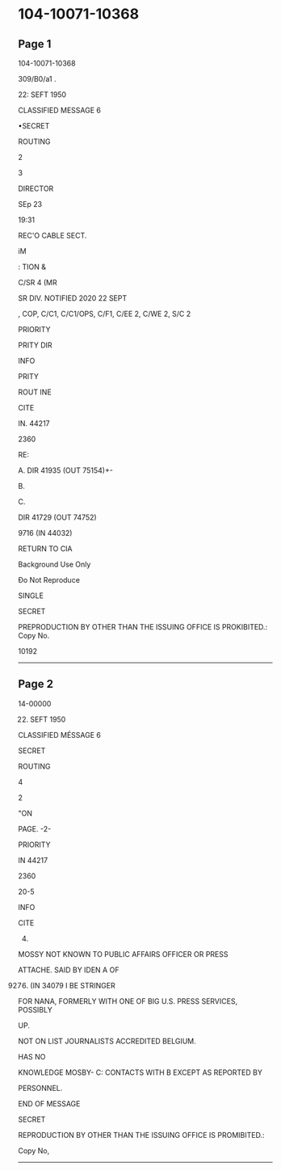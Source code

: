 # 104-10071-10368

## Page 1

104-10071-10368

309/B0/a1 .

22: SEFT 1950

CLASSIFIED MESSAGE 6

•SECRET

ROUTING

2

3

DIRECTOR

SEp 23

19:31

REC'O CABLE SECT.

iM

: TION &

C/SR 4 (MR

SR DIV. NOTIFIED 2020 22 SEPT

, COP, C/C1, C/C1/OPS, C/F1, C/EE 2, C/WE 2, S/C 2

PRIORITY

PRITY DIR

INFO

PRITY

ROUT INE

CITE

IN. 44217

2360

RE:

A. DIR 41935 (OUT 75154)+-

B.

C.

DIR 41729 (OUT 74752)

9716 (IN 44032)

RETURN TO CIA

Background Use Only

Đo Not Reproduce

SINGLE

SECRET

PREPRODUCTION BY OTHER THAN THE ISSUING OFFICE IS PROKIBITED.: Copy No.

10192

---

## Page 2

14-00000

22. SEFT 1950

CLASSIFIED MÉSSAGE 6

SECRET

ROUTING

4

2

"ON

PAGE. -2-

PRIORITY

IN 44217

2360

20-5

INFO

CITE

4.

MOSSY NOT KNOWN TO PUBLIC AFFAIRS OFFICER OR PRESS

ATTACHE. SAID BY IDEN A OF

9276. (IN 34079 I BE STRINGER

FOR NANA, FORMERLY WITH ONE OF BIG U.S. PRESS SERVICES, POSSIBLY

UP.

NOT ON LIST JOURNALISTS ACCREDITED BELGIUM.

HAS NO

KNOWLEDGE MOSBY- C: CONTACTS WITH B EXCEPT AS REPORTED BY

PERSONNEL.

END OF MESSAGE

SECRET

REPRODUCTION BY OTHER THAN THE ISSUING OFFICE IS PROMIBITED.:

Copy No,

---

